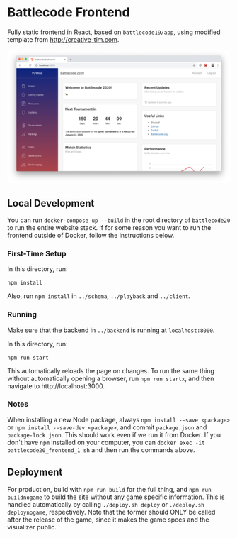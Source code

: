 # Battlecode Frontend

Fully static frontend in React, based on `battlecode19/app`, using modified template from http://creative-tim.com. 

![](screenshot.png)

## Local Development

You can run `docker-compose up --build` in the root directory of `battlecode20` to run the entire website stack. If for some reason you want to run the frontend outside of Docker, follow the instructions below.

### First-Time Setup

In this directory, run:

```
npm install
```

Also, run `npm install` in `../schema`, `../playback` and `../client`.

### Running

Make sure that the backend in `../backend` is running at `localhost:8000`.

In this directory, run:

```
npm run start
```

This automatically reloads the page on changes. To run the same thing without automatically opening a browser, run `npm run startx`, and then navigate to http://localhost:3000.

### Notes

When installing a new Node package, always `npm install --save <package>` or `npm install --save-dev <package>`, and commit `package.json` and `package-lock.json`. This should work even if we run it from Docker. If you don't have `npm` installed on your computer, you can `docker exec -it battlecode20_frontend_1 sh` and then run the commands above.

## Deployment

For production, build with `npm run build` for the full thing, and `npm run buildnogame` to build the site without any game specific information. This is handled automatically by calling `./deploy.sh deploy` or `./deploy.sh deploynogame`, respectively. Note that the former should ONLY be called after the release of the game, since it makes the game specs and the visualizer public.
